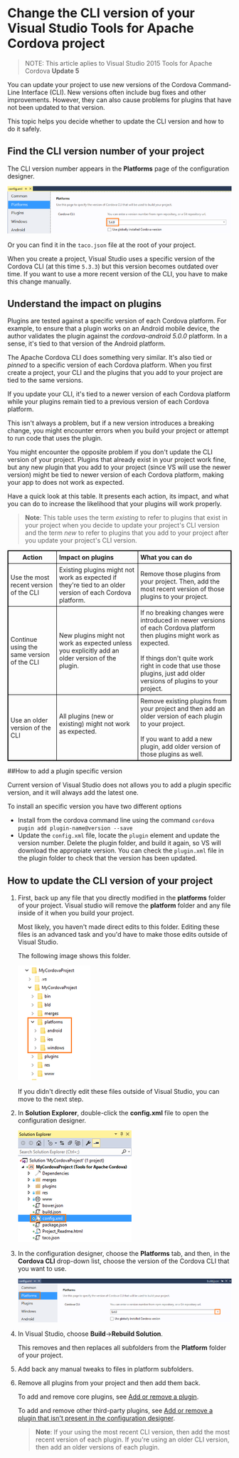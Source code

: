<properties
   pageTitle="Change the CLI version of your Visual Studio Tools for Apache Cordova project | Cordova"
   description="Change the CLI version of your Visual Studio Tools for Apache Cordova project"
   services="na"
   documentationCenter=""
   authors="normesta"
   tags=""/>
<tags
   ms.service="na"
   ms.devlang="javascript"
   ms.topic="article"
   ms.tgt_pltfrm="mobile-multiple"
   ms.workload="na"
   ms.date="12/03/2015"
   ms.author="normesta"/>

# Change the CLI version of your Visual Studio Tools for Apache Cordova project

>NOTE: This article aplies to Visual Studio 2015 Tools for Apache Cordova **Update 5**

You can update your project to use new versions of the Cordova Command-Line Interface (CLI).  New versions often include bug fixes and other improvements. However, they can also cause problems for plugins that have not been updated to that version.

This topic helps you decide whether to update the CLI version and how to do it safely.

## Find the CLI version number of your project

The CLI version number appears in the **Platforms** page of the configuration designer.

![CLI version](media/change-cli-version/cli-version.png)

Or you can find it in the ```taco.json``` file at the root of your project.

When you create a project, Visual Studio uses a specific version of the Cordova CLI (at this time ```5.3.3```) but this version  becomes outdated over time. If you want to use a more recent version of the CLI, you have to make this change manually.

## Understand the impact on plugins

Plugins are tested against a specific version of each Cordova platform. For example, to ensure that a plugin works on an Android mobile device, the author validates the plugin against the *cordova-android 5.0.0* platform. In a sense, it's tied to that version of the Android platform.

The Apache Cordova CLI does something very similar. It's also tied or *pinned* to a specific version of each Cordova platform. When you first create a project, your CLI and the plugins that you add to your project are tied to the same versions.

If you update your CLI, it's tied to a newer version of each Cordova platform while your plugins remain tied to a previous version of each Cordova platform.

This isn't always a problem, but if a new version introduces a breaking change, you might encounter errors when you build your project or attempt to run code that uses the plugin.

You might encounter the opposite problem if you don't update the CLI version of your project. Plugins that already exist in your project work fine, but any new plugin that you add to your project (since VS will use the newer version) might be tied to newer version of each Cordova platform, making your app to does not work as expected.  

Have a quick look at this table. It presents each action, its impact, and what you can do to increase the likelihood that your plugins will work properly.

> **Note**: This table uses the term *existing* to refer to plugins that exist in your project when you decide to update your project's CLI version and the term *new* to refer to plugins that you add to your project after you update your project's CLI version.

<style>
    table, th, td {
        border: 1px solid black;
        border-collapse: collapse;
    }
    th, td {
        padding: 5px;
    }
</style>
<table>
    <thead>
        <tr>
            <th>Action</th>
            <th style="text-align:left">Impact on plugins</th>
            <th style="text-align:left">What you can do</th>
        </tr>
    </thead>
    <tbody>
        <tr>
            <td>Use the most recent version of the CLI</td>
            <td style="text-align:left">Existing plugins might not work as expected if they're tied to an older version of each Cordova platform.</td>
            <td style="text-align:left">Remove those plugins from your project.  Then, add the most recent version of those plugins to your project.</td>
        </tr>
        <tr>
            <td>Continue using the same version of the CLI</td>
            <td style="text-align:left">New plugins might not work as expected unless you explicitly add an older version of the plugin. </td>
            <td style="text-align:left">If no breaking changes were introduced in newer versions of each Cordova platform then plugins might work as expected.<br><br>If things don't quite work right in code that use those plugins, just add older versions of plugins to your project. </td>
        </tr>
        <tr>
            <td>Use an older version of the CLI</td>
            <td style="text-align:left">All plugins (new or existing) might not work as expected.<br><br></td>
            <td style="text-align:left">Remove existing plugins from your project and then add an older version of each plugin to your project.
            <br><br>If you want to add a new plugin, add older version of those plugins as well. </td>
        </tr>
    </tbody>
</table>

##How to add a plugin specific version

Current version of Visual Studio does not allows you to add a plugin specific version, and it will always add the latest one.

To install an specific version you have two different options
- Install from the cordova command line using the command ```cordova pugin add plugin-name@version --save```
- Update the  ```config.xml``` file, locate the ```plugin``` element and update the version number. Delete the plugin folder, and build it again, so VS will download the appropiate version. You can check the ```plugin.xml``` file in the plugin folder to check that the version has been updated.   

## How to update the CLI version of your project

1. First, back up any file that you directly modified in the **platforms** folder of your project.    Visual studio will remove the **platform** folder and any file inside of it when you build your project.

    Most likely, you haven't made direct edits to this folder. Editing these files is an advanced task and you'd have to make those edits outside of Visual Studio.

    The following image shows this folder.

    ![CLI version](media/change-cli-version/platforms.png)

    If you didn't directly edit these files outside of Visual Studio, you can move to the next step.

2. In **Solution Explorer**, double-click the **config.xml** file to open the configuration designer.

    ![CLI version](media/change-cli-version/config-xml.png)

3. In the configuration designer, choose the **Platforms** tab, and then, in the **Cordova CLI** drop-down list, choose the version of the Cordova CLI that you want to use.

    ![CLI version](media/change-cli-version/config-designer.png)

4. In Visual Studio, choose **Build**->**Rebuild Solution**.

    This removes and then replaces all subfolders from the **Platform** folder of your project.

5. Add back any manual tweaks to files in platform subfolders.

6. Remove all plugins from your project and then add them back.

    To add and remove core plugins, see [Add or remove a plugin](./develop-apps/manage-plugins.md#Adding).

    To add and remove other third-party plugins, see [Add or remove a plugin that isn't present in the configuration designer](./develop-apps/manage-plugins.md#AddOther).

    >**Note**: If your using the most recent CLI version, then add the most recent version of each plugin. If you're using an older CLI version, then add an older versions of each plugin.
